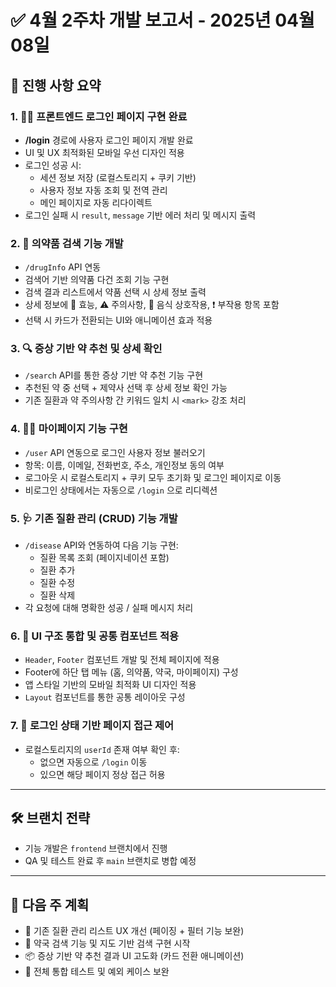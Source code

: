 # ✅ 4월 2주차 개발 보고서 - 2025년 04월 08일

## 📌 진행 사항 요약

### 1. 🧑‍💻 프론트엔드 로그인 페이지 구현 완료
- **/login** 경로에 사용자 로그인 페이지 개발 완료
- UI 및 UX 최적화된 모바일 우선 디자인 적용
- 로그인 성공 시:
  - 세션 정보 저장 (로컬스토리지 + 쿠키 기반)
  - 사용자 정보 자동 조회 및 전역 관리
  - 메인 페이지로 자동 리다이렉트
- 로그인 실패 시 `result`, `message` 기반 에러 처리 및 메시지 출력

### 2. 💊 의약품 검색 기능 개발
- `/drugInfo` API 연동
- 검색어 기반 의약품 다건 조회 기능 구현
- 검색 결과 리스트에서 약품 선택 시 상세 정보 출력
- 상세 정보에 📌 효능, ⚠️ 주의사항, 🥗 음식 상호작용, ❗ 부작용 항목 포함
- 선택 시 카드가 전환되는 UI와 애니메이션 효과 적용

### 3. 🔍 증상 기반 약 추천 및 상세 확인
- `/search` API를 통한 증상 기반 약 추천 기능 구현
- 추천된 약 중 선택 + 제약사 선택 후 상세 정보 확인 가능
- 기존 질환과 약 주의사항 간 키워드 일치 시 `<mark>` 강조 처리

### 4. 🧑‍⚕️ 마이페이지 기능 구현
- `/user` API 연동으로 로그인 사용자 정보 불러오기
- 항목: 이름, 이메일, 전화번호, 주소, 개인정보 동의 여부
- 로그아웃 시 로컬스토리지 + 쿠키 모두 초기화 및 로그인 페이지로 이동
- 비로그인 상태에서는 자동으로 `/login` 으로 리디렉션

### 5. 🩺 기존 질환 관리 (CRUD) 기능 개발
- `/disease` API와 연동하여 다음 기능 구현:
  - 질환 목록 조회 (페이지네이션 포함)
  - 질환 추가
  - 질환 수정
  - 질환 삭제
- 각 요청에 대해 명확한 성공 / 실패 메시지 처리

### 6. 🧭 UI 구조 통합 및 공통 컴포넌트 적용
- `Header`, `Footer` 컴포넌트 개발 및 전체 페이지에 적용
- Footer에 하단 탭 메뉴 (홈, 의약품, 약국, 마이페이지) 구성
- 앱 스타일 기반의 모바일 최적화 UI 디자인 적용
- `Layout` 컴포넌트를 통한 공통 레이아웃 구성

### 7. 🔐 로그인 상태 기반 페이지 접근 제어
- 로컬스토리지의 `userId` 존재 여부 확인 후:
  - 없으면 자동으로 `/login` 이동
  - 있으면 해당 페이지 정상 접근 허용

---

## 🛠 브랜치 전략

- 기능 개발은 `frontend` 브랜치에서 진행
- QA 및 테스트 완료 후 `main` 브랜치로 병합 예정

---

## 🔄 다음 주 계획

- 🔄 기존 질환 관리 리스트 UX 개선 (페이징 + 필터 기능 보완)
- 📍 약국 검색 기능 및 지도 기반 검색 구현 시작
- 📦 증상 기반 약 추천 결과 UI 고도화 (카드 전환 애니메이션)
- 🧪 전체 통합 테스트 및 예외 케이스 보완